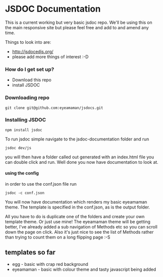 # JSDOC Documentation #

This is a current working but very basic jsdoc repo.  We'll be using this on the main responsive site but please feel free and add to and amend any time.

Things to look into are:

* http://jsdocedjs.org/
* please add more things of interest :-D


### How do I get set up? ###

* Download this repo
* install JSDOC


### Downloading repo ###

```
git clone git@github.com:eyeamaman/jsdocs.git
```


### Installing JSDOC ###

```
npm install jsdoc
```

To run jsdoc simple navigate to the jsdoc-documentation folder and run

```
jsdoc dev/js
```

you will then have a folder called out generated with an index.html file you can double click and run. Well done you now have documentation to look at.

#### using the config ####

in order to use the conf.json file run

```
jsdoc -c conf.json
```

You will now have documentation which renders my basic eyeamaman theme. The template is specified in the conf.json, as is the output folder.

All you have to do is duplicate one of the folders and create your own template theme.  Or just use mine!  The eyeamaman theme will be getting better, I've already added a sub navigation of Methods etc so you can scroll down the page on click.  Also it's just nice to see the list of Methods rather than trying to count them on a long flipping page :-S

## templates so far ##

* egg - basic with crap red background
* eyeamaman - basic with colour theme and tasty javascript being added